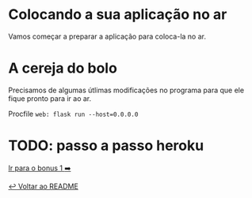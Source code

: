 # Colocando a sua aplicação no ar

Vamos começar a preparar a aplicação para coloca-la no ar.

# A cereja do bolo

Precisamos de algumas útlimas modificações no programa para que ele fique pronto para ir ao ar.

Procfile
```web: flask run --host=0.0.0.0```

# TODO: passo a passo heroku

[Ir para o bonus 1 :arrow_right:](bonus01.md)

[:leftwards_arrow_with_hook: Voltar ao README ](README.md)
